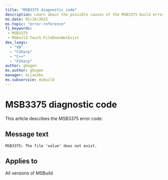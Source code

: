 ```yaml
---
title: "MSB3375 diagnostic code"
description: Learn about the possible causes of the MSB3375 build error, and get troubleshooting tips.
ms.date: 05/16/2025
ms.topic: "error-reference"
f1_keywords:
 - MSB3375
 - MSBuild.Touch.FileDoesNotExist
dev_langs:
  - "VB"
  - "CSharp"
  - "C++"
  - "FSharp"
author: ghogen
ms.author: ghogen
manager: mijacobs
ms.subservice: msbuild
---
```


# MSB3375 diagnostic code

<!-- :::ErrorDefinitionDescription::: -->
<!-- :::editable-content name="introDescription"::: -->
This article describes the MSB3375 error code.
<!-- :::editable-content-end::: -->

## Message text

<!-- :::editable-content name="messageText"::: -->
`MSB3375: The file 'value' does not exist.`
<!-- :::editable-content-end::: -->
<!-- MSB3375: The file "{0}" does not exist. -->

<!-- :::editable-content name="postOutputDescription"::: -->
<!--
{StrBegin="MSB3375: "}
-->
<!-- :::editable-content-end::: -->
<!-- :::ErrorDefinitionDescription-end::: -->

## Applies to

All versions of MSBuild
